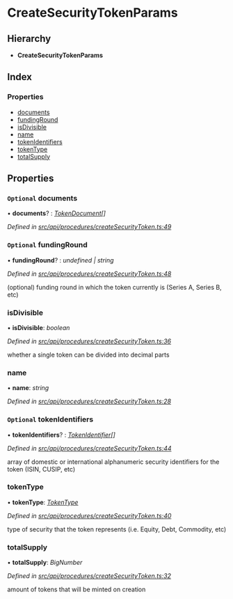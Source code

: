 # CreateSecurityTokenParams

## Hierarchy

* **CreateSecurityTokenParams**

## Index

### Properties

* [documents](createsecuritytokenparams.md#optional-documents)
* [fundingRound](createsecuritytokenparams.md#optional-fundinground)
* [isDivisible](createsecuritytokenparams.md#isdivisible)
* [name](createsecuritytokenparams.md#name)
* [tokenIdentifiers](createsecuritytokenparams.md#optional-tokenidentifiers)
* [tokenType](createsecuritytokenparams.md#tokentype)
* [totalSupply](createsecuritytokenparams.md#totalsupply)

## Properties

### `Optional` documents

• **documents**? : [_TokenDocument_](tokendocument.md)_\[\]_

_Defined in_ [_src/api/procedures/createSecurityToken.ts:49_](https://github.com/PolymathNetwork/polymesh-sdk/blob/23062de4/src/api/procedures/createSecurityToken.ts#L49)

### `Optional` fundingRound

• **fundingRound**? : _undefined \| string_

_Defined in_ [_src/api/procedures/createSecurityToken.ts:48_](https://github.com/PolymathNetwork/polymesh-sdk/blob/23062de4/src/api/procedures/createSecurityToken.ts#L48)

\(optional\) funding round in which the token currently is \(Series A, Series B, etc\)

### isDivisible

• **isDivisible**: _boolean_

_Defined in_ [_src/api/procedures/createSecurityToken.ts:36_](https://github.com/PolymathNetwork/polymesh-sdk/blob/23062de4/src/api/procedures/createSecurityToken.ts#L36)

whether a single token can be divided into decimal parts

### name

• **name**: _string_

_Defined in_ [_src/api/procedures/createSecurityToken.ts:28_](https://github.com/PolymathNetwork/polymesh-sdk/blob/23062de4/src/api/procedures/createSecurityToken.ts#L28)

### `Optional` tokenIdentifiers

• **tokenIdentifiers**? : [_TokenIdentifier_](tokenidentifier.md)_\[\]_

_Defined in_ [_src/api/procedures/createSecurityToken.ts:44_](https://github.com/PolymathNetwork/polymesh-sdk/blob/23062de4/src/api/procedures/createSecurityToken.ts#L44)

array of domestic or international alphanumeric security identifiers for the token \(ISIN, CUSIP, etc\)

### tokenType

• **tokenType**: [_TokenType_](../globals.md#tokentype)

_Defined in_ [_src/api/procedures/createSecurityToken.ts:40_](https://github.com/PolymathNetwork/polymesh-sdk/blob/23062de4/src/api/procedures/createSecurityToken.ts#L40)

type of security that the token represents \(i.e. Equity, Debt, Commodity, etc\)

### totalSupply

• **totalSupply**: _BigNumber_

_Defined in_ [_src/api/procedures/createSecurityToken.ts:32_](https://github.com/PolymathNetwork/polymesh-sdk/blob/23062de4/src/api/procedures/createSecurityToken.ts#L32)

amount of tokens that will be minted on creation

